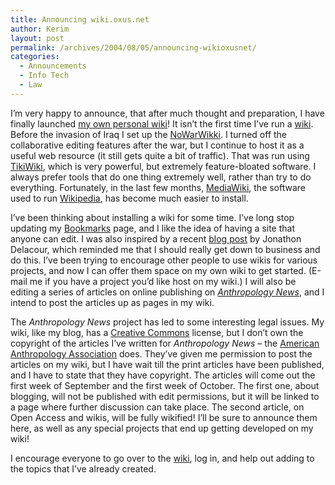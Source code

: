 ```yaml
---
title: Announcing wiki.oxus.net
author: Kerim
layout: post
permalink: /archives/2004/08/05/announcing-wikioxusnet/
categories:
  - Announcements
  - Info Tech
  - Law
---
```

I&#8217;m very happy to announce, that after much thought and preparation, I have finally launched <a href="http://wiki.oxus.net/Main_Page" onclick="_gaq.push(['_trackEvent', 'outbound-article', 'http://wiki.oxus.net/Main_Page', 'my own personal wiki']);" >my own personal wiki</a>! It isn&#8217;t the first time I&#8217;ve run a <a href="http://en.wikipedia.org/wiki/Wiki" onclick="_gaq.push(['_trackEvent', 'outbound-article', 'http://en.wikipedia.org/wiki/Wiki', 'wiki']);" >wiki</a>. Before the invasion of Iraq I set up the <a href="http://www.nowarwikki.org/" onclick="_gaq.push(['_trackEvent', 'outbound-article', 'http://www.nowarwikki.org/', 'NoWarWikki']);" >NoWarWikki</a>. I turned off the collaborative editing features after the war, but I continue to host it as a useful web resource (it still gets quite a bit of traffic). That was run using <a href="http://tikiwiki.sourceforge.net/" onclick="_gaq.push(['_trackEvent', 'outbound-article', 'http://tikiwiki.sourceforge.net/', 'TikiWiki']);" >TikiWiki</a>, which is very powerful, but extremely feature-bloated software. I always prefer tools that do one thing extremely well, rather than try to do everything. Fortunately, in the last few months, <a href="http://wikipedia.sourceforge.net/" onclick="_gaq.push(['_trackEvent', 'outbound-article', 'http://wikipedia.sourceforge.net/', 'MediaWiki']);" >MediaWiki</a>, the software used to run <a href="http://www.wikipedia.org/" onclick="_gaq.push(['_trackEvent', 'outbound-article', 'http://www.wikipedia.org/', 'Wikipedia']);" >Wikipedia</a>, has become much easier to install.

I&#8217;ve been thinking about installing a wiki for some time. I&#8217;ve long stop updating my <a href="http://kerim.oxus.net/bookmarks/" onclick="_gaq.push(['_trackEvent', 'outbound-article', 'http://kerim.oxus.net/bookmarks/', 'Bookmarks']);" >Bookmarks</a> page, and I like the idea of having a site that anyone can edit. I was also inspired by a recent <a href="http://weblog.delacour.net/archives/2004/07/wiki_epiphany.php" onclick="_gaq.push(['_trackEvent', 'outbound-article', 'http://weblog.delacour.net/archives/2004/07/wiki_epiphany.php', 'blog post']);" >blog post</a> by Jonathon Delacour, which reminded me that I should really get down to business and do this. I&#8217;ve been trying to encourage other people to use wikis for various projects, and now I can offer them space on my own wiki to get started. (E-mail me if you have a project you&#8217;d like host on my wiki.) I will also be editing a series of articles on online publishing on *<a href="http://www.aaanet.org/press/an/index.htm" onclick="_gaq.push(['_trackEvent', 'outbound-article', 'http://www.aaanet.org/press/an/index.htm', 'Anthropology News']);" >Anthropology News</a>*, and I intend to post the articles up as pages in my wiki.

The *Anthropology News* project has led to some interesting legal issues. My wiki, like my blog, has a <a href="http://creativecommons.org/" onclick="_gaq.push(['_trackEvent', 'outbound-article', 'http://creativecommons.org/', 'Creative Commons']);" >Creative Commons</a> license, but I don&#8217;t own the copyright of the articles I&#8217;ve written for *Anthropology News* &#8211; the <a href="http://www.aaanet.org/" onclick="_gaq.push(['_trackEvent', 'outbound-article', 'http://www.aaanet.org/', 'American Anthropology Association']);" >American Anthropology Association</a> does. They&#8217;ve given me permission to post the articles on my wiki, but I have wait till the print articles have been published, and I have to state that they have copyright. The articles will come out the first week of September and the first week of October. The first one, about blogging, will not be published with edit permissions, but it will be linked to a page where further discussion can take place. The second article, on Open Access and wikis, will be fully wikified! I&#8217;ll be sure to announce them here, as well as any special projects that end up getting developed on my wiki!

I encourage everyone to go over to the <a href="http://wiki.oxus.net/Main_Page" onclick="_gaq.push(['_trackEvent', 'outbound-article', 'http://wiki.oxus.net/Main_Page', 'wiki']);" >wiki</a>, log in, and help out adding to the topics that I&#8217;ve already created.

